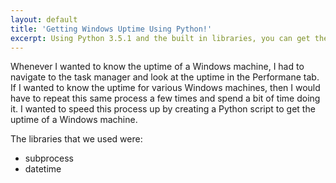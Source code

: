 ```yaml
---
layout: default
title: 'Getting Windows Uptime Using Python!'
excerpt: Using Python 3.5.1 and the built in libraries, you can get the Uptime of a Windows machine.
---
```

Whenever I wanted to know the uptime of a Windows machine, I had to navigate to the task manager and look at the uptime in the Performane
tab. If I wanted to know the uptime for various Windows machines, then I would have to repeat this same process a few times and spend a bit
of time doing it. I wanted to speed this process up by creating a Python script to get the uptime of a Windows machine. 

The libraries that we used were:
  * subprocess
  * datetime
  
